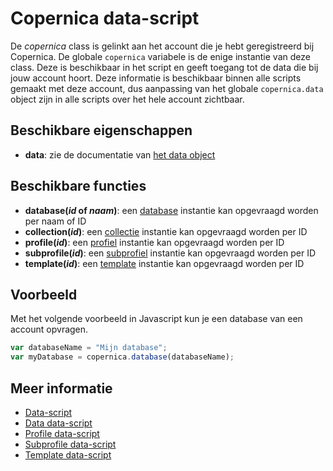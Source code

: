 # Copernica data-script 

De *copernica* class is gelinkt aan het account die je hebt geregistreerd bij Copernica. De globale `copernica`
variabele is de enige instantie van deze class. Deze is beschikbaar in het script en geeft 
toegang tot de data die bij jouw account hoort. Deze informatie is beschikbaar binnen alle scripts gemaakt met deze account,
dus aanpassing van het globale `copernica.data` object zijn in alle scripts over het hele account zichtbaar.


## Beschikbare eigenschappen

* **data**: zie de documentatie van [het data object](./followups-scripting-data)


## Beschikbare functies

* **database(*id* of *naam*)**: een [database](./followups-scripting-database) instantie kan opgevraagd worden per naam of ID
* **collection(*id*)**: een [collectie](./followups-scripting-collection) instantie kan opgevraagd worden per ID
* **profile(*id*)**: een [profiel](./followups-scripting-profile) instantie kan opgevraagd worden per ID
* **subprofile(*id*)**: een [subprofiel](./followups-scripting-subprofile) instantie kan opgevraagd worden per ID
* **template(*id*)**: een [template](./followups-scripting-template) instantie kan opgevraagd worden per ID


## Voorbeeld

Met het volgende voorbeeld in Javascript kun je een database van een account opvragen.

```javascript
var databaseName = "Mijn database";
var myDatabase = copernica.database(databaseName);
```

## Meer informatie

* [Data-script](./followups-scripting)
* [Data data-script](./followups-scripting-data)
* [Profile data-script](./followups-scripting-profile)
* [Subprofile data-script](./followups-scripting-subprofile)
* [Template data-script](./followups-scripting-template)